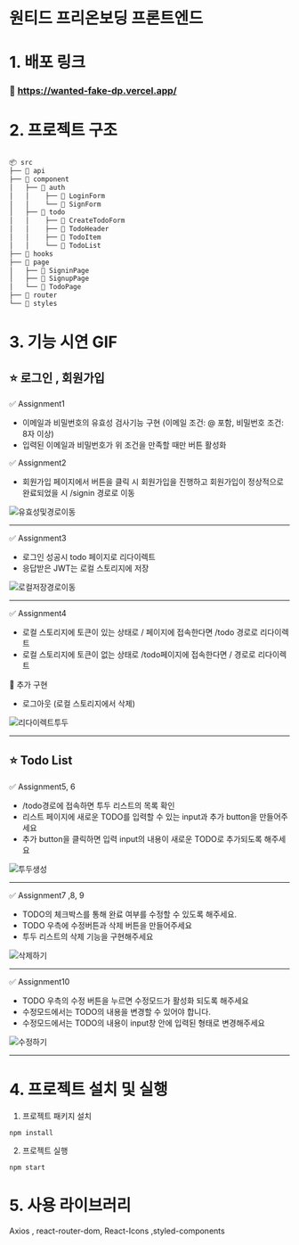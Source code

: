 # 원티드 프리온보딩 프론트엔드

# 1. 배포 링크

### 📌 https://wanted-fake-dp.vercel.app/

# 2. 프로젝트 구조

```bash

📦 src
├── 📂 api
├── 📂 component
│   ├── 📂 auth
│   │    ├── 📄 LoginForm
│   │    └── 📄 SignForm
│   ├── 📂 todo
│   │    ├── 📄 CreateTodoForm
│   │    ├── 📄 TodoHeader
│   │    ├── 📄 TodoItem
│   │    └── 📄 TodoList
├── 📂 hooks
├── 📂 page
│   ├── 📄 SigninPage
│   ├── 📄 SignupPage
│   └── 📄 TodoPage
├── 📂 router
└── 📂 styles

```

# 3. 기능 시연 GIF

## ⭐️ 로그인 , 회원가입

✅ Assignment1

- 이메일과 비밀번호의 유효성 검사기능 구현 (이메일 조건: @ 포함, 비밀번호 조건: 8자 이상)
- 입력된 이메일과 비밀번호가 위 조건을 만족할 때만 버튼 활성화

✅ Assignment2

- 회원가입 페이지에서 버튼을 클릭 시 회원가입을 진행하고 회원가입이 정상적으로 완료되었을 시 /signin 경로로 이동

![유효성및경로이동](https://user-images.githubusercontent.com/123337284/218354268-a71b0e1a-dd2b-47b3-b4e2-18495b935813.gif)

---

✅ Assignment3

- 로그인 성공시 todo 페이지로 리다이렉트
- 응답받은 JWT는 로컬 스토리지에 저장

![로컬저장경로이동](https://user-images.githubusercontent.com/123337284/218354276-072a06d6-6d2e-4ab2-8757-ada943be6338.gif)

---

✅ Assignment4

- 로컬 스토리지에 토큰이 있는 상태로 / 페이지에 접속한다면 /todo 경로로 리다이렉트
- 로컬 스토리지에 토큰이 없는 상태로 /todo페이지에 접속한다면 / 경로로 리다이렉트

📌 추가 구현

- 로그아웃 (로컬 스토리지에서 삭제)

![리다이렉트투두](https://user-images.githubusercontent.com/123337284/218355463-35f7744c-645d-4ace-885d-f6ff8e0b962b.gif)

---

## ⭐️ Todo List

✅ Assignment5, 6

- /todo경로에 접속하면 투두 리스트의 목록 확인
- 리스트 페이지에 새로운 TODO를 입력할 수 있는 input과 추가 button을 만들어주세요
- 추가 button을 클릭하면 입력 input의 내용이 새로운 TODO로 추가되도록 해주세요

![투두생성](https://user-images.githubusercontent.com/123337284/218357429-07404b84-f035-4495-b6be-c751e835e619.gif)

---

✅ Assignment7 ,8, 9

- TODO의 체크박스를 통해 완료 여부를 수정할 수 있도록 해주세요.
- TODO 우측에 수정버튼과 삭제 버튼을 만들어주세요
- 투두 리스트의 삭제 기능을 구현해주세요

![삭제하기](https://user-images.githubusercontent.com/123337284/218357452-fd53e25b-0e93-4ef2-9891-170ec603eef2.gif)

---

✅ Assignment10

- TODO 우측의 수정 버튼을 누르면 수정모드가 활성화 되도록 해주세요
- 수정모드에서는 TODO의 내용을 변경할 수 있어야 합니다.
- 수정모드에서는 TODO의 내용이 input창 안에 입력된 형태로 변경해주세요

![수정하기](https://user-images.githubusercontent.com/123337284/218357441-49b4e181-77f6-4f0d-a782-19ed0bffd56f.gif)

---

# 4. 프로젝트 설치 및 실행

1. 프로젝트 패키지 설치

```
npm install
```

2. 프로젝트 실행

```
npm start
```

# 5. 사용 라이브러리

Axios
, react-router-dom,
React-Icons ,styled-components
